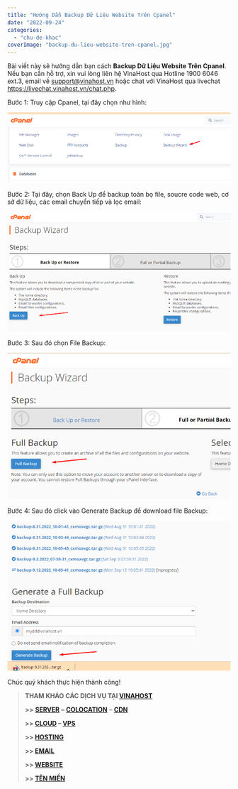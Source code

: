 ```yaml
---
title: "Hướng Dẫn Backup Dữ Liệu Website Trên Cpanel"
date: "2022-09-24"
categories: 
  - "chu-de-khac"
coverImage: "backup-du-lieu-website-tren-cpanel.jpg"
---
```


Bài viết này sẽ hướng dẫn bạn cách **Backup Dữ Liệu Website Trên Cpanel**. Nếu bạn cần hỗ trợ, xin vui lòng liên hệ VinaHost qua Hotline 1900 6046 ext.3, email về support@vinahost.vn hoặc chat với VinaHost qua livechat https://livechat.vinahost.vn/chat.php.

Bước 1: Truy cập Cpanel, tại đây chọn như hình:

![](images/backup-du-lieu-website-tren-cpanel-1.png)

Bước 2: Tại đây, chọn Back Up để backup toàn bọ file, soucre code web, cơ sở dữ liệu, các email chuyển tiếp và lọc email:

![](images/backup-du-lieu-website-tren-cpanel-2.png)

Bước 3: Sau đó chọn File Backup:

![](images/backup-du-lieu-website-tren-cpanel-3.png)

Bước 4: Sau đó click vào Generate Backup để download file Backup:

![Backup](images/backup-du-lieu-website-tren-cpanel-4.png)

Chúc quý khách thực hiện thành công!

> **THAM KHẢO CÁC DỊCH VỤ TẠI [VINAHOST](https://kb.vinahost.vn/)**
> 
> **\>>** [**SERVER**](https://vinahost.vn/thue-may-chu-rieng/) **–** [**COLOCATION**](https://vinahost.vn/colocation.html) – [**CDN**](https://vinahost.vn/dich-vu-cdn-chuyen-nghiep)
> 
> **\>> [CLOUD](https://vinahost.vn/cloud-server-gia-re/) – [VPS](https://vinahost.vn/vps-ssd-chuyen-nghiep/)**
> 
> **\>> [HOSTING](https://vinahost.vn/wordpress-hosting)**
> 
> **\>> [EMAIL](https://vinahost.vn/email-hosting)**
> 
> **\>> [WEBSITE](http://vinawebsite.vn/)**
> 
> **\>> [TÊN MIỀN](https://vinahost.vn/ten-mien-gia-re/)**
